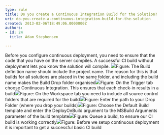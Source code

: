 ```yaml
---
type: rule
title: Do you create a Continuous Integration Build for the Solution?
uri: do-you-create-a-continuous-integration-build-for-the-solution
created: 2013-02-06T18:49:06.0000000Z
authors:
- id: 24
  title: Adam Stephensen

---
```


 
​Before you configure continuous deployment, you need to ensure that the code that you have on the server compiles. A successful CI build without deployment lets you know the solution will compile.
 ![](/PublishingImages/ci-build-1.jpg)Figure: The Build definition name should include the project name. The reason for this is that builds for all solutions are placed in the same folder, and including the build name makes the Build Drop folder organised![](/PublishingImages/ci-build-2.jpg)Figure: On the Trigger tab choose Continuous Integration. This ensures that each check-in results in a build![](/PublishingImages/ci-build-3.jpg)Figure: On the Workspace tab you need to include all source control folders that are required for the build![](/PublishingImages/ci-build-4.jpg)Figure: Enter the path to your Drop Folder (where you drop your builds)![](/PublishingImages/ci-build-5.jpg)Figure: Choose the Default Build template and enter the DeployOnBuild argument to the MSBuild Arguments parameter of the build template![](/PublishingImages/ci-build-6.jpg)Figure: Queue a build, to ensure our CI build is working correctly![](/PublishingImages/ci-build-7.jpg)Figure: Before we setup continuous deployment it is important to get a successful basic CI build
